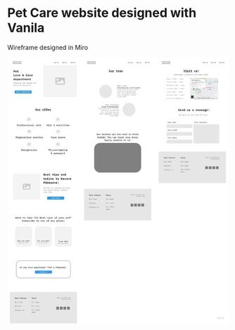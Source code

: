 # Pet Care website designed with Vanila

Wireframe designed in Miro

![wireframe](src/wireframe.jpg)
